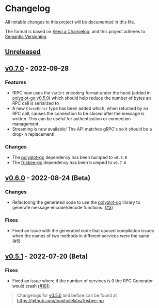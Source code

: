 # Changelog

All notable changes to this project will be documented in this file.

The format is based on [Keep a Changelog](https://keepachangelog.com/en/1.0.0/), and this project adheres
to [Semantic Versioning](https://semver.org/spec/v2.0.0.html).

## [Unreleased]

## [v0.7.0] - 2022-09-28

### Features

- fRPC now uses the `VarInt` encoding format under the hood (added in [polyglot-go v0.5.0](https://github.com/loopholelabs/polyglot-go)) which should help reduce the number of bytes an RPC call is serialized to
- A new `CloseError` type has been added which, when returned by an RPC call, causes the connection to be closed after the message is written. This can be useful for authentication or connection management. 
- Streaming is now available! The API matches gRPC's so it should be a drop-in replacement! 

### Changes

- The [polyglot-go](https://github.com/loopholelabs/polyglot-go) dependency has been bumped to `v0.5.0`
- The [frisbee-go](https://github.com/loopholelabs/frisbee-go) dependency has been b umped to `v0.7.0`

## [v0.6.0] - 2022-08-24 (Beta)

### Changes

- Refactoring the generated code to use the [polyglot-go](https://github.com/loopholelabs/polyglot-go) library to generate message encode/decode functions. ([#3](https://github.com/loopholelabs/frpc-go/pull/3))

### Fixes

- Fixed an issue with the generated code that caused compilation issues when the names of two methods in different services
  were the same ([#5](https://github.com/loopholelabs/frpc-go/issues/5))

## [v0.5.1] - 2022-07-20 (Beta)

### Fixes

- Fixed an issue where if the number of services is 0 the RPC Generator would
  crash ([#101](https://github.com/loopholelabs/frisbee-go/issues/101))

> Changelogs for [v0.5.0] and before can be found at https://github.com/loopholelabs/frisbee-go

[unreleased]: https://github.com/loopholelabs/frpc-go/compare/v0.7.0...HEAD
[v0.7.0]: https://github.com/loopholelabs/frpc-go/releases/tag/v0.7.0
[v0.6.0]: https://github.com/loopholelabs/frpc-go/releases/tag/v0.6.0
[v0.5.1]: https://github.com/loopholelabs/frpc-go/releases/tag/v0.5.1
[v0.5.0]: https://github.com/loopholelabs/frisbee-go/compare/v0.4.6...v0.5.0
